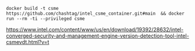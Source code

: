 

```
docker build -t csme https://github.com/chashtag/intel_csme_container.git#main  && docker run --rm -ti --privileged csme
```


https://www.intel.com/content/www/us/en/download/19392/28632/intel-converged-security-and-management-engine-version-detection-tool-intel-csmevdt.html?v=t


